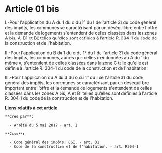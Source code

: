 # Article 01 bis

I.-Pour l'application du A du 1 du o du 1° du I de l'article 31 du code général des impôts, les communes se caractérisant par
un déséquilibre entre l'offre et la demande de logements s'entendent de celles classées dans les zones A bis, A, B1 et B2
telles qu'elles sont définies à l'article R. 304-1 du code de la construction et de l'habitation.

II.-Pour l'application du B du 1 du o du 1° du I de l'article 31 du code général des impôts, les communes, autres que celles
mentionnées au A du 1 du même o, s'entendent de celles classées dans la zone C telle qu'elle est définie à l'article R. 304-1
du code de la construction et de l'habitation.

III.-Pour l'application du A du 3 du o du 1° du I de l'article 31 du code général des impôts, les communes se caractérisant
par un déséquilibre important entre l'offre et la demande de logements s'entendent de celles classées dans les zones A bis, A
et B1 telles qu'elles sont définies à l'article R. 304-1 du code de la construction et de l'habitation.

**Liens relatifs à cet article**

	**Créé par**:

	  - Arrêté du 5 mai 2017 - art. 1

	**Cite**:

	  - Code général des impôts, CGI. - art. 31
	  - Code de la construction et de l'habitation. - art. R304-1
